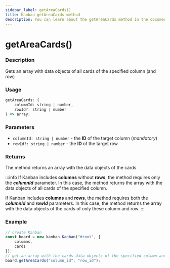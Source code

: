 ```yaml
---
sidebar_label: getAreaCards()
title: Kanban getAreaCards method
description: You can learn about the getAreaCards method in the documentation of the JavaScript Kanban library. Browse developer guides and API reference, try out code examples and live demos.
---
```


# getAreaCards()

### Description

Gets an array with data objects of all cards of the specified column (and row)

### Usage

~~~jsx {}
getAreaCards: (
	columnId: string | number,
	rowId?: string | number
) => array;
~~~

### Parameters

- `columnId: string | number` - the **ID** of the target column (*mandatory*)
- `rowId?: string | number` - the **ID** of the target row

### Returns

The method returns an array with the data objects of the cards

:::info
If Kanban includes **columns** without **rows**, the method requires only the ***columnId*** parameter. In this case, the method returns the array with the data objects of all cards of the specified column.

If Kanban includes **columns** and **rows**, the method requires both the ***columnId*** and ***rowId*** parameters. In this case, the method returns the array with the data objects of the cards of only these column and row.
:::

### Example

~~~jsx {7}
// create Kanban
const board = new kanban.Kanban("#root", {
	columns,
	cards
});
// get an array with the cards data objects of the specified column and row
board.getAreaCards("column_id", "row_id");
~~~
